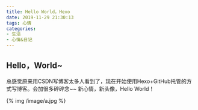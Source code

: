```yaml
---
title: Hello World，Hexo
date: 2019-11-29 21:30:13
tags: 心情
categories:
- 生活
- 心情&日记
---
```

## Hello，World~

总感觉原来用CSDN写博客太多人看到了，现在开始使用Hexo+GitHub托管的方式写博客。会加很多碎碎念~~
新心情，新头像，Hello World！

{% img /image/a.jpg %}


<!--more-->
